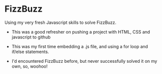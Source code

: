 # FizzBuzz
Using my very fresh Javascript skills to solve FizzBuzz.

- This was a good refresher on pushing a project with HTML, CSS and javascript to github

- This was my first time embedding a .js file, and using a for loop and if/else statements.

- I'd encountered FizzBuzz before, but never successfully solved it on my own, so, woohoo!
